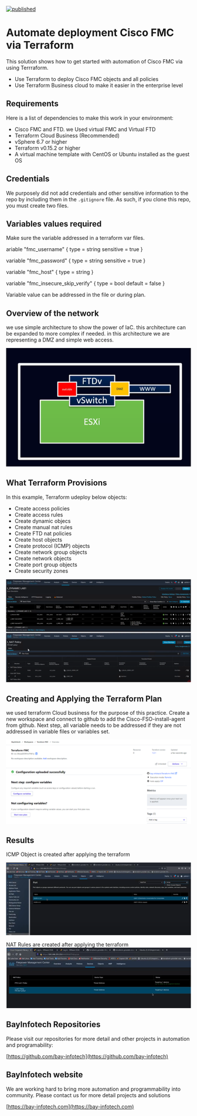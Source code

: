 [![published](https://static.production.devnetcloud.com/codeexchange/assets/images/devnet-published.svg)](https://developer.cisco.com/codeexchange/github/repo/bay-infotech/Cisco-FSO-Agents-install)

# Automate deployment Cisco FMC via Terraform

 This solution shows how to get started with automation of Cisco FMC via using Terrraform.

* Use Terraform to deploy Cisco FMC objects and all policies
* Use Terraform Business cloud to make it easier in the enterprise level


## Requirements

Here is a list of dependencies to make this work in your environment:

* Cisco FMC and FTD. we Used virtual FMC and Virtual FTD 
* Terraform Cloud Business (Recommended)
* vSphere 6.7 or higher
* Terraform v0.15.2 or higher
* A virtual machine template with CentOS or Ubuntu installed as the guest OS


## Credentials

We purposely did not add credentials and other sensitive information to the repo by including them in the `.gitignore` file. As such, if you clone this repo, you must create two files.


## Variables values required

Make sure the variable addressed in a terraform var files.

ariable "fmc_username" {
    type = string
    sensitive = true
}

variable "fmc_password" {
    type = string
    sensitive = true
}

variable "fmc_host" {
    type = string
}

variable "fmc_insecure_skip_verify" {
    type = bool
    default = false
}

Variable value can be addressed in the file or during plan.

## Overview of the network

we use simple architecture to show the power of IaC. this architecture can be expanded to more complex if needed. in this architecture we are representing a DMZ and simple web access.

<img src="assets/overview.png" alt="Network Overview">

## What Terraform Provisions

In this example, Terraform udeploy below objects:

* Create access policies
* Create access rules
* Create dynamic objecs
* Create manual nat rules
* Create FTD nat policies
* Create host objects
* Create protocol (ICMP) objects
* Create network group objects
* Create network objects
* Create port group objects
* Create security zones

<img src="assets/Policies.png" alt="Policies">


## Creating and Applying the Terraform Plan

we used terraform Cloud business for the purpose of this practice. Create a new workspace and connect to github to add the Cisco-FSO-install-agent from github. Next step, all variable needs to be addressed if they are not addressed in variable files or variables set.

<img src="assets/terraform_workspace.png" alt="Terraform Workspace">

## Results

ICMP Object is created after applying the terraform

<img src="assets/icmp.png" alt="icmp">

NAT Rules are created after applying the terraform 
<img src="assets/nat_rules.png" alt="nat_rules">

## BayInfotech Repositories

Please visit our repositories for more detail and other projects in automation and programability:

[https://github.com/bay-infotech](https://github.com/bay-infotech)

## BayInfotech website

We are working hard to bring more automation and programmability into community. Please contact us for more detail projects and solutions

[https://bay-infotech.com](https://bay-infotech.com)
